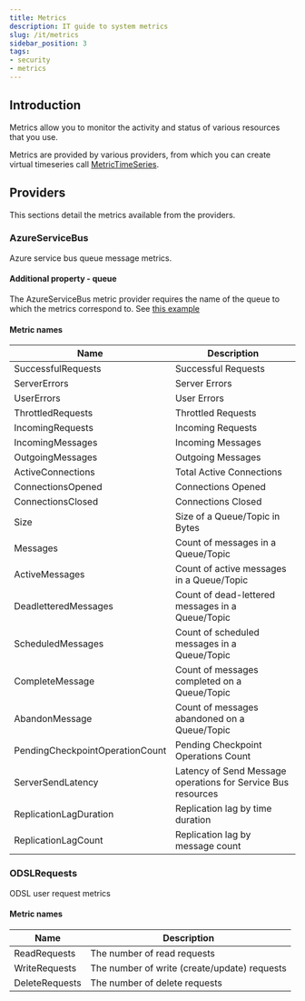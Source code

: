 ```yaml
---
title: Metrics
description: IT guide to system metrics
slug: /it/metrics
sidebar_position: 3
tags:
- security
- metrics
---
```


## Introduction
Metrics allow you to monitor the activity and status of various resources that you use.

Metrics are provided by various providers, from which you can create virtual timeseries call [MetricTimeSeries](/docs/odsl/variable/metrictimeseries).


## Providers
This sections detail the metrics available from the providers.

### AzureServiceBus
Azure service bus queue message metrics.

#### Additional property - queue
The AzureServiceBus metric provider requires the name of the queue to which the metrics correspond to. 
See [this example](/docs/odsl/variable/metrictimeseries#azure-service-bus-metrics)

#### Metric names

|Name|Description|
|-|-|
|SuccessfulRequests|Successful Requests|
|ServerErrors|Server Errors|
|UserErrors|User Errors|
|ThrottledRequests|Throttled Requests|
|IncomingRequests|Incoming Requests|
|IncomingMessages|Incoming Messages|
|OutgoingMessages|Outgoing Messages|
|ActiveConnections|Total Active Connections|
|ConnectionsOpened|Connections Opened|
|ConnectionsClosed|Connections Closed|
|Size|Size of a Queue/Topic in Bytes|
|Messages|Count of messages in a Queue/Topic|
|ActiveMessages|Count of active messages in a Queue/Topic|
|DeadletteredMessages|Count of dead-lettered messages in a Queue/Topic|
|ScheduledMessages|Count of scheduled messages in a Queue/Topic|
|CompleteMessage|Count of messages completed on a Queue/Topic|
|AbandonMessage|Count of messages abandoned on a Queue/Topic|
|PendingCheckpointOperationCount|Pending Checkpoint Operations Count|
|ServerSendLatency|Latency of Send Message operations for Service Bus resources|
|ReplicationLagDuration|Replication lag by time duration|
|ReplicationLagCount|Replication lag by message count|

### ODSLRequests
ODSL user request metrics

#### Metric names

|Name|Description|
|-|-|
|ReadRequests|The number of read requests|
|WriteRequests|The number of write (create/update) requests|
|DeleteRequests|The number of delete requests|

